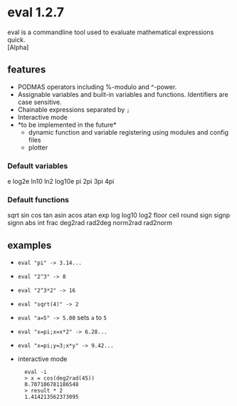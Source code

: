 # eval 1.2.7

eval is a commandline tool used to evaluate mathematical expressions quick.  
\[Alpha\]

## features

- PODMAS operators including %-modulo and ^-power.
- Assignable variables and built-in variables and functions. Identifiers are case sensitive.
- Chainable expressions separated by `;`
- Interactive mode
- \*to be implemented in the future\*
  - dynamic function and variable registering using modules and config files
  - plotter

### Default variables

e log2e ln10 ln2 log10e pi 2pi 3pi 4pi

### Default functions

sqrt sin cos tan asin acos atan exp log log10 log2 floor ceil round sign signp signn abs int frac deg2rad rad2deg norm2rad rad2norm

## examples

- `eval "pi" -> 3.14...`
- `eval "2^3" -> 8`
- `eval "2^3*2" -> 16`
- `eval "sqrt(4)" -> 2`
- `eval "a=5" -> 5.00` sets `a` to `5`
- `eval "x=pi;x=x*2" -> 6.28...`
- `eval "x=pi;y=3;x*y" -> 9.42...`
- interactive mode

  ```shell
    eval -i
    > x = cos(deg2rad(45))
    0.707106781186548
    > result * 2
    1.414213562373095
  ```
